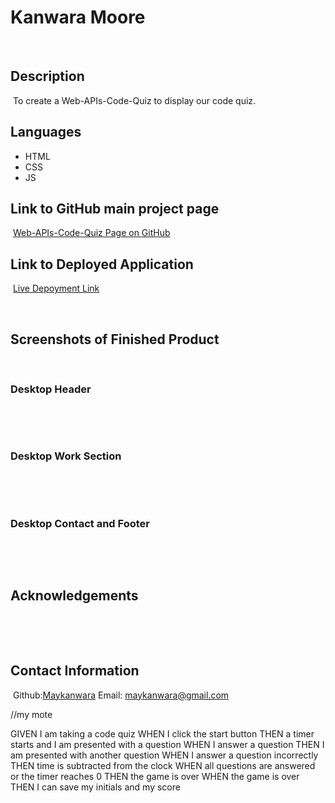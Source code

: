 
# Kanwara Moore
​
## Description
​
To create a Web-APIs-Code-Quiz  to display our code quiz. 

## Languages
- HTML
- CSS
- JS
​
## Link to GitHub main project page
​
[Web-APIs-Code-Quiz Page on GitHub](https://github.com/Maykanwara/portfolio2.git)
​                                   
## Link to Deployed Application
​
[Live Depoyment Link](https://maykanwara.github.io/portfolio2/)

​
## Screenshots of Finished Product
​
### Desktop Header
​

​
### Desktop Work Section
​

​
### Desktop Contact and Footer
​

​
## Acknowledgements
​

​
## Contact Information
​
Github:[Maykanwara](https://github.com/Maykanwara)
​
Email: maykanwara@gmail.com


//my mote

GIVEN I am taking a code quiz
WHEN I click the start button
THEN a timer starts and I am presented with a question
WHEN I answer a question
THEN I am presented with another question
WHEN I answer a question incorrectly
THEN time is subtracted from the clock
WHEN all questions are answered or the timer reaches 0
THEN the game is over
WHEN the game is over
THEN I can save my initials and my score











